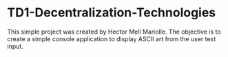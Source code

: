 # TD1-Decentralization-Technologies
This simple project was created by Hector Mell Mariolle.
The objective is to create a simple console application to display ASCII art from the user text input.

